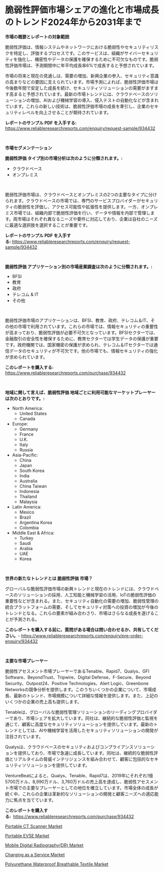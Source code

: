 <p><h1>脆弱性評価市場シェアの進化と市場成長のトレンド2024年から2031年まで</h1></p><p><strong>市場の概要とレポートの対象範囲</strong></p>
<p><p>脆弱性評価は、情報システムやネットワークにおける脆弱性やセキュリティリスクを特定し、評価するプロセスです。このサービスは、組織がサイバーセキュリティを強化し、機密性やデータの保護を確保するために不可欠なものです。脆弱性評価市場は、予測期間中に年平均成長率6%で成長すると予想されています。</p><p>市場の将来と現在の見通しは、需要の増加、新興企業の参入、セキュリティ意識の高まりなどの要因に支えられています。市場予測によれば、脆弱性評価市場は今後数年間で安定した成長を続け、セキュリティソリューションの需要がますます高まると予想されています。最新の市場トレンドには、クラウドベースのソリューションの増加、AIおよび機械学習の導入、侵入テストの自動化などが含まれています。これらの新しい技術は、脆弱性評価市場の成長を牽引し、企業のセキュリティレベルを向上させることが期待されています。</p></p>
<p><strong>レポートのサンプル PDF を入手する:</strong> <a href="https://www.reliableresearchreports.com/enquiry/request-sample/934432">https://www.reliableresearchreports.com/enquiry/request-sample/934432</a></p>
<p>&nbsp;</p>
<p><strong>市場セグメンテーション</strong></p>
<p><strong>脆弱性評価 タイプ別の市場分析は次のように分類されます。:</strong></p>
<p><ul><li>クラウドベース</li><li>オンプレミス</li></ul></p>
<p>&nbsp;</p>
<p><p>脆弱性評価市場は、クラウドベースとオンプレミスの2つの主要なタイプに分けられます。クラウドベースの市場では、専門のサービスプロバイダーがセキュリティの脆弱性を評価し、アクセス可能性や拡張性を提供します。一方、オンプレミス市場では、組織内部で脆弱性評価を行い、データや情報を内部で管理します。両市場はそれぞれ異なるニーズや要件に対応しており、企業は自社のニーズに最適な選択肢を選択することが重要です。</p></p>
<p><strong>レポートのサンプル PDF を入手する:</strong>&nbsp;<a href="https://www.reliableresearchreports.com/enquiry/request-sample/934432">https://www.reliableresearchreports.com/enquiry/request-sample/934432</a></p>
<p>&nbsp;</p>
<p><strong> 脆弱性評価 アプリケーション別の市場産業調査は次のように分類されます。:</strong></p>
<p><ul><li>BFSI</li><li>教育</li><li>政府</li><li>テレコム & IT</li><li>その他</li></ul></p>
<p>&nbsp;</p>
<p><p>脆弱性評価市場のアプリケーションは、BFSI、教育、政府、テレコム＆IT、その他の市場で利用されています。これらの市場では、情報セキュリティの重要性が高まっており、脆弱性評価が必要不可欠となっています。BFSIセクターでは、金融取引の安全性を確保するために、教育セクターでは学生データの保護が重要です。政府機関では、国家機密の保護が求められ、テレコム＆ITセクターでは通信データのセキュリティが不可欠です。他の市場でも、情報セキュリティの強化が求められています。</p></p>
<p><strong>このレポートを購入する:</strong>&nbsp; <a href="https://www.reliableresearchreports.com/purchase/934432">https://www.reliableresearchreports.com/purchase/934432</a></p>
<p>&nbsp;</p>
<p><strong>地域に関して言えば、脆弱性評価 地域ごとに利用可能なマーケットプレーヤーは次のとおりです。:</strong></p>
<p><ul>
    <li>
        North America:
        <ul>
            <li>United States</li>
            <li>Canada</li>
        </ul>
    </li>
    <li>
        Europe:
        <ul>
            <li>Germany</li>
            <li>France</li>
            <li>U.K.</li>
            <li>Italy</li>
            <li>Russia</li>
        </ul>
    </li>
    <li>
        Asia-Pacific:
        <ul>
            <li>China</li>
            <li>Japan</li>
            <li>South Korea</li>
            <li>India</li>
            <li>Australia</li>
            <li>China Taiwan</li>
            <li>Indonesia</li>
            <li>Thailand</li>
            <li>Malaysia</li>
        </ul>
    </li>
    <li>
        Latin America:
        <ul>
            <li>Mexico</li>
            <li>Brazil</li>
            <li>Argentina Korea</li>
            <li>Colombia</li>
        </ul>
    </li>
    <li>
        Middle East & Africa:
        <ul>
            <li>Turkey</li>
            <li>Saudi</li>
            <li>Arabia</li>
            <li>UAE</li>
            <li>Korea</li>
        </ul>
    </li>
    </ul></p>
<p>&nbsp;</p>
<p><strong>世界の新たなトレンドとは 脆弱性評価 市場？</strong></p>
<p><p>グローバルな脆弱性評価市場の新興トレンドと現在のトレンドには、クラウドベースのソリューションの採用、人工知能と機械学習の活用、IoTの脆弱性評価の重要性などが含まれる。また、セキュリティ自動化の需要の増加、脆弱性管理の統合プラットフォームの需要、そしてセキュリティ対策への投資の増加が今後のトレンドとなる。これらの要素が組み合わさり、市場はさらなる成長を遂げることが予測される。</p></p>
<p><strong>このレポートを購入する前に、質問がある場合は問い合わせるか、共有してください。</strong>- <a href="https://www.reliableresearchreports.com/enquiry/pre-order-enquiry/934432">https://www.reliableresearchreports.com/enquiry/pre-order-enquiry/934432</a></p>
<p>&nbsp;</p>
<p><strong>主要な市場プレーヤー</strong></p>
<p><p>脆弱性アセスメント市場プレーヤーであるTenable、Rapid7、Qualys、GFI Software、BeyondTrust、Tripwire、Digital Defense、F-Secure、Beyond Security、Outpost24、Positive Technologies、Alert Logic、Greenbone Networksの競争分析を提供します。このうちいくつかの企業について、市場成長、最新のトレンド、市場規模について詳細な情報を提供します。また、上記のいくつかの企業の売上高も提供します。</p><p>Tenableは、グローバルな脆弱性管理ソリューションのリーディングプロバイダーであり、市場シェアを拡大しています。同社は、継続的な脆弱性評価と監視を通じて、顧客に高度なセキュリティソリューションを提供しています。最新のトレンドとしては、AIや機械学習を活用したセキュリティソリューションの開発が注目されています。</p><p>Qualysは、クラウドベースのセキュリティおよびコンプライアンスソリューションを提供しており、市場で急速に成長しています。同社は、継続的な脆弱性評価とリアルタイムの脅威インテリジェンスを組み合わせて、顧客に包括的なセキュリティソリューションを提供しています。</p><p>VentureBeatによると、Qualys、Tenable、Rapid7は、2019年にそれぞれ1億5700万ドル、8,990万ドル、3,760万ドルの売上高を達成し、脆弱性アセスメント市場での主要なプレーヤーとしての地位を確立しています。市場全体の成長が続く中、これらの企業は革新的なソリューションの開発と顧客ニーズへの適応能力に焦点を当てています。</p></p>
<p><strong>このレポートを購入する:</strong>&nbsp;&nbsp;<a href="https://www.reliableresearchreports.com/purchase/934432">https://www.reliableresearchreports.com/purchase/934432</a></p>
<p><p><a href="https://github.com/Whitneyboyettebo9kiw7yr13/Market-Research-Report-List-1/blob/main/portable-ct-scanner-market.md">Portable CT Scanner Market</a></p><p><a href="https://view.publitas.com/reportprime-1/portable-evse-market-size-growth-outlook-from-2024-to-2031-projecting-at-markets-trends-analysis-by-application-regional-outlook-and-revenue/">Portable EVSE Market</a></p><p><a href="https://github.com/sonuprakash1/Market-Research-Report-List-1/blob/main/mobile-digital-radiographydr-market.md">Mobile Digital Radiography(DR) Market</a></p><p><a href="https://view.publitas.com/reportprime-1/charging-as-a-service-market-research-report-reveals-the-latest-trends-and-opportunities-of-this-market-for-period-from-2024-2031/">Charging as a Service Market</a></p><p><a href="https://cedar-agate-3da.notion.site/Polyurethane-Waterproof-Breathable-Textile-Market-Insights-Market-Players-and-Forecast-Till-2031-7652115d109f47c482754a115145dd09">Polyurethane Waterproof Breathable Textile Market</a></p></p>